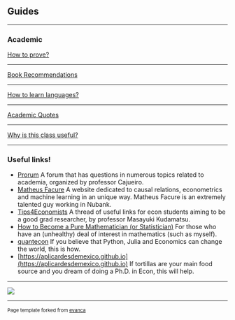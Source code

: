 ## Guides

---

### Academic

[How to prove?](/proving1.md)

---
[Book Recommendations](/recommendations.md)

---
[How to learn languages?](/languages.md)

---
[Academic Quotes](/quotes.md)

---
[Why is this class useful?](/useful.md)


---

### Useful links!

- [Prorum](https://prorum.com) A forum that has questions in numerous topics related to academia, organized by professor Cajueiro.
- [Matheus Facure](https://matheusfacure.github.io) A website dedicated to causal relations, econometrics and machine learning in an unique way. Matheus Facure is an extremely talented guy working in Nubank.
- [Tips4Economists](https://sites.google.com/site/mkudamatsu/tips4economists) A thread of useful links for econ students aiming to be a good grad researcher, by professor Masayuki Kudamatsu.
- [How to Become a Pure Mathematician (or Statistician)](http://hbpms.blogspot.com) For those who have an (unhealthy) deal of interest in mathematics (such as myself).
- [quantecon](https://quantecon.org) If you believe that Python, Julia and Economics can change the world, this is how.
- [https://aplicardesdemexico.github.io](https://aplicardesdemexico.github.io) If tortillas are your main food source and you dream of doing a Ph.D. in Econ, this will help.

---

<img src="images/dummy_thumbnail.jpg?raw=true"/>


---
<p style="font-size:11px">Page template forked from <a href="https://github.com/evanca/quick-portfolio">evanca</a></p>
<!-- Remove above link if you don't want to attibute -->
